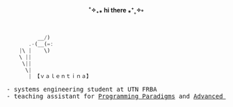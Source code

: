 <div align="center">

#### ˚✧₊⁎  hi there  ⁎⁺˳✧༚  

</div>

```haskell

          __/)                          
       .-(__(=:                         
    |\ |    \)                        
    \ ||                              
     \||                              
      \|
       | 【ｖａｌｅｎｔｉｎａ】
```
<pre>
- systems engineering student at UTN FRBA
- teaching assistant for <a href="https://www.pdep.com.ar/">Programming Paradigms</a> and <a href="https://tadp-utn-frba.github.io/">Advanced Programming Techniques</a>
</pre>
